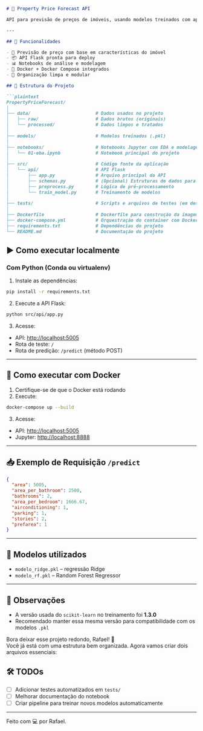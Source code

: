 
```markdown
# 🏡 Property Price Forecast API

API para previsão de preços de imóveis, usando modelos treinados com aprendizado de máquina.

---

## 🚀 Funcionalidades

- 🔎 Previsão de preço com base em características do imóvel
- 📦 API Flask pronta para deploy
- 📊 Notebooks de análise e modelagem
- 🐳 Docker + Docker Compose integrados
- 📁 Organização limpa e modular

## 📁 Estrutura do Projeto

```plaintext
PropertyPriceForecast/
│
├── data/                        # Dados usados no projeto
│   ├── raw/                     # Dados brutos (originais)
│   └── processed/               # Dados limpos e tratados
│
├── models/                      # Modelos treinados (.pkl)
│
├── notebooks/                   # Notebooks Jupyter com EDA e modelagem
│   └── 01-eba.ipynb             # Notebook principal do projeto
│
├── src/                         # Código fonte da aplicação
│   └── api/                     # API Flask
│       ├── app.py               # Arquivo principal da API
│       ├── schemas.py           # (Opcional) Estruturas de dados para validação
│       ├── preprocess.py        # Lógica de pré-processamento
│       └── train_model.py       # Treinamento de modelos
│
├── tests/                       # Scripts e arquivos de testes (em desenvolvimento)
│
├── Dockerfile                   # Dockerfile para construção da imagem da API + Jupyter
├── docker-compose.yml           # Orquestração do container com Docker Compose
├── requirements.txt             # Dependências do projeto
└── README.md                    # Documentação do projeto
```

## ▶️ Como executar localmente

### Com Python (Conda ou virtualenv)

1. Instale as dependências:

```bash
pip install -r requirements.txt
```

2. Execute a API Flask:

```bash
python src/api/app.py
```

3. Acesse:
- API: [http://localhost:5005](http://localhost:5005)
- Rota de teste: `/`  
- Rota de predição: `/predict` (método POST)

---

## 🐳 Como executar com Docker

1. Certifique-se de que o Docker está rodando
2. Execute:

```bash
docker-compose up --build
```

3. Acesse:
- API: [http://localhost:5005](http://localhost:5005)
- Jupyter: [http://localhost:8888](http://localhost:8888)

---

## 📥 Exemplo de Requisição `/predict`

```json
{
  "area": 5005,
  "area_per_bathroom": 2500,
  "bathrooms": 2,
  "area_per_bedroom": 1666.67,
  "airconditioning": 1,
  "parking": 1,
  "stories": 2,
  "prefarea": 1
}
```

---

## 🧠 Modelos utilizados

- `modelo_ridge.pkl` – regressão Ridge
- `modelo_rf.pkl` – Random Forest Regressor

---

## 📌 Observações

- A versão usada do `scikit-learn` no treinamento foi **1.3.0**
- Recomendado manter essa mesma versão para compatibilidade com os modelos `.pkl`

Bora deixar esse projeto redondo, Rafael! 👊  
Você já está com uma estrutura bem organizada. Agora vamos criar dois arquivos essenciais:



## 🛠️ TODOs

- [ ] Adicionar testes automatizados em `tests/`
- [ ] Melhorar documentação do notebook
- [ ] Criar pipeline para treinar novos modelos automaticamente

---

Feito com 💻 por Rafael.